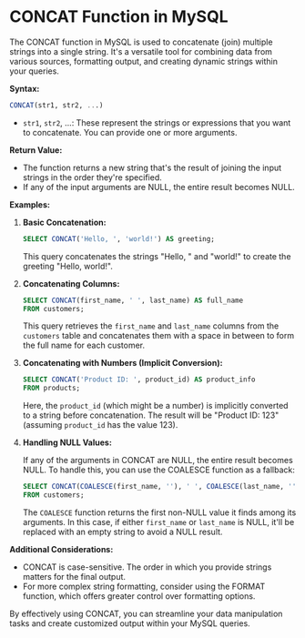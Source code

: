 # **CONCAT Function in MySQL**

The CONCAT function in MySQL is used to concatenate (join) multiple strings into a single string. It's a versatile tool for combining data from various sources, formatting output, and creating dynamic strings within your queries.

**Syntax:**

```sql
CONCAT(str1, str2, ...)
```

- `str1`, `str2`, ...: These represent the strings or expressions that you want to concatenate. You can provide one or more arguments.

**Return Value:**

- The function returns a new string that's the result of joining the input strings in the order they're specified.
- If any of the input arguments are NULL, the entire result becomes NULL.

**Examples:**

1. **Basic Concatenation:**

   ```sql
   SELECT CONCAT('Hello, ', 'world!') AS greeting;
   ```

   This query concatenates the strings "Hello, " and "world!" to create the greeting "Hello, world!".

2. **Concatenating Columns:**

   ```sql
   SELECT CONCAT(first_name, ' ', last_name) AS full_name
   FROM customers;
   ```

   This query retrieves the `first_name` and `last_name` columns from the `customers` table and concatenates them with a space in between to form the full name for each customer.

3. **Concatenating with Numbers (Implicit Conversion):**

   ```sql
   SELECT CONCAT('Product ID: ', product_id) AS product_info
   FROM products;
   ```

   Here, the `product_id` (which might be a number) is implicitly converted to a string before concatenation. The result will be "Product ID: 123" (assuming `product_id` has the value 123).

4. **Handling NULL Values:**

   If any of the arguments in CONCAT are NULL, the entire result becomes NULL. To handle this, you can use the COALESCE function as a fallback:

   ```sql
   SELECT CONCAT(COALESCE(first_name, ''), ' ', COALESCE(last_name, '')) AS full_name
   FROM customers;
   ```

   The `COALESCE` function returns the first non-NULL value it finds among its arguments. In this case, if either `first_name` or `last_name` is NULL, it'll be replaced with an empty string to avoid a NULL result.

**Additional Considerations:**

- CONCAT is case-sensitive. The order in which you provide strings matters for the final output.
- For more complex string formatting, consider using the FORMAT function, which offers greater control over formatting options.

By effectively using CONCAT, you can streamline your data manipulation tasks and create customized output within your MySQL queries.